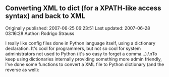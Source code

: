 ## Converting XML to dict (for a XPATH-like access syntax) and back to XML

Originally published: 2007-06-25 06:23:51
Last updated: 2007-06-28 03:16:28
Author: Rodrigo Strauss

I really like config files done in Python language itself, using a dictionary declaration. It's cool for programmers, but not so cool for system administrators not used to Python (it's so easy to forget a comma...).\nTo keep using dictionaries internally providing something more admin friendly, I've done some functions to convert a XML file to Python dictionary (and the reverse as well):
